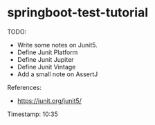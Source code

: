# springboot-test-tutorial

TODO:

- Write some notes on Junit5. 
- Define Junit Platform
- Define Junit Jupiter
- Define Junit Vintage
- Add a small note on AssertJ

References:

- https://junit.org/junit5/

Timestamp: 10:35